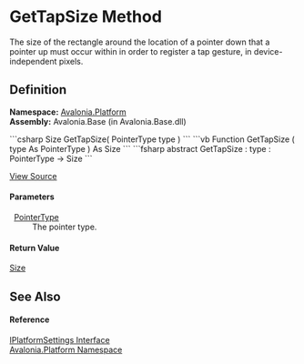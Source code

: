 # GetTapSize Method


The size of the rectangle around the location of a pointer down that a pointer up must occur within in order to register a tap gesture, in device-independent pixels.



## Definition
**Namespace:** <a href="N_Avalonia_Platform">Avalonia.Platform</a>  
**Assembly:** Avalonia.Base (in Avalonia.Base.dll)

<Tabs groupId="api-code-preview">
<TabItem value="csharp" label="C#">
```csharp
Size GetTapSize(
	PointerType type
)
```
</TabItem>
<TabItem value="vb" label="VB">
```vb
Function GetTapSize ( 
	type As PointerType
) As Size
```
</TabItem>
<TabItem value="fsharp" label="F#">
```fsharp
abstract GetTapSize : 
        type : PointerType -> Size 
```
</TabItem>
</Tabs>



<a href="https://github.com/AvaloniaUI/Avalonia/tree/master/src/Avalonia.Base/Platform/IPlatformSettings.cs" title="View the source code">View Source</a>



#### Parameters
<dl><dt>  <a href="T_Avalonia_Input_PointerType">PointerType</a></dt><dd>The pointer type.</dd></dl>

#### Return Value
<a href="T_Avalonia_Size">Size</a>

## See Also


#### Reference
<a href="T_Avalonia_Platform_IPlatformSettings">IPlatformSettings Interface</a>  
<a href="N_Avalonia_Platform">Avalonia.Platform Namespace</a>  

